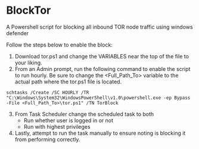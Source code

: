 # BlockTor
A Powershell script for blocking all inbound TOR node traffic using windows defender

Follow the steps below to enable the block:
1. Download tor.ps1 and change the VARIABLES near the top of the file to your liking.
2. From an Admin prompt, run the following command to enable the script to run hourly.
Be sure to change the <Full_Path_To> variable to the actual path where the tor.ps1 file is located.

```batchfile
schtasks /Create /SC HOURLY /TR "C:\Windows\System32\WindowsPowerShell\v1.0\powershell.exe -ep Bypass -File <Full_Path_To>\tor.ps1" /TN TorBlock
```

3. From Task Scheduler change the scheduled task to both
   * Run whether user is logged in or not
   * Run with highest privileges
5. Lastly, attempt to run the task manually to ensure noting is blocking it from performing correctly.
